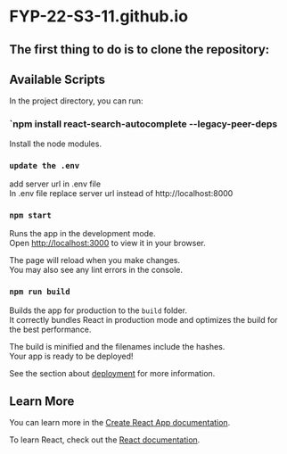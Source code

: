 # FYP-22-S3-11.github.io


## The first thing to do is to clone the repository:

## Available Scripts

In the project directory, you can run:

### `npm install react-search-autocomplete --legacy-peer-deps

Install the node modules.

### `update the .env`

add server url in .env file <br>
In .env file replace server url instead of http://localhost:8000  


### `npm start`

Runs the app in the development mode. <br>
Open [http://localhost:3000](http://localhost:3000) to view it in your browser.

The page will reload when you make changes.<br>
You may also see any lint errors in the console.

### `npm run build`

Builds the app for production to the `build` folder.<br>
It correctly bundles React in production mode and optimizes the build for the best performance.

The build is minified and the filenames include the hashes.<br>
Your app is ready to be deployed!

See the section about [deployment](https://facebook.github.io/create-react-app/docs/deployment) for more information.

## Learn More

You can learn more in the [Create React App documentation](https://facebook.github.io/create-react-app/docs/getting-started).

To learn React, check out the [React documentation](https://reactjs.org/).
